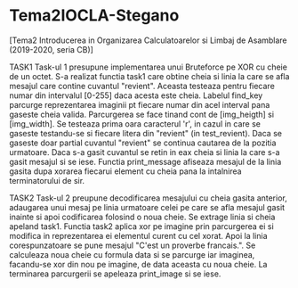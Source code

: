# Tema2IOCLA-Stegano
[Tema2 Introducerea in Organizarea Calculatoarelor si Limbaj de Asamblare (2019-2020, seria CB)] 


TASK1
Task-ul 1 presupune implementarea unui Bruteforce pe XOR cu cheie de un octet.
S-a realizat functia task1 care obtine cheia si linia la care se afla mesajul
care contine cuvantul "revient". Aceasta testeaza pentru fiecare numar din 
intervalul [0-255] daca acesta este cheia. Labelul find_key parcurge reprezentarea
imaginii pt fiecare numar din acel interval pana gaseste cheia valida.
Parcurgerea se face tinand cont de [img_heigth] si [img_width]. Se testeaza prima 
oara caracterul 'r', in cazul in care se gaseste testandu-se si fiecare litera
din "revient" (in test_revient). Daca se gaseste doar partial cuvantul "revient"
se continua cautarea de la pozitia urmatoare. Daca s-a gasit cuvantul se retin
in eax cheia si linia la care s-a gasit mesajul si se iese.
Functia print_message afiseaza mesajul de la linia gasita dupa xorarea fiecarui
element cu cheia pana la intalnirea terminatorului de sir.

TASK2
Task-ul 2 preupune decodificarea mesajului cu cheia gasita anterior, adaugarea
unui mesaj pe linia urmatoare celei pe care se afla mesajul gasit inainte si
apoi codificarea folosind o noua cheie. Se extrage linia si cheia apeland
task1. Functia task2 aplica xor pe imagine prin parcurgerea ei si modifica
in reprezentarea ei elementul curent cu cel xorat. Apoi la linia corespunzatoare
se pune mesajul "C'est un proverbe francais.". Se calculeaza noua cheie cu formula
data si se parcurge iar imaginea, facandu-se xor din nou pe imagine, de data
aceasta cu noua cheie. La terminarea parcurgerii se apeleaza  print_image si se iese.
